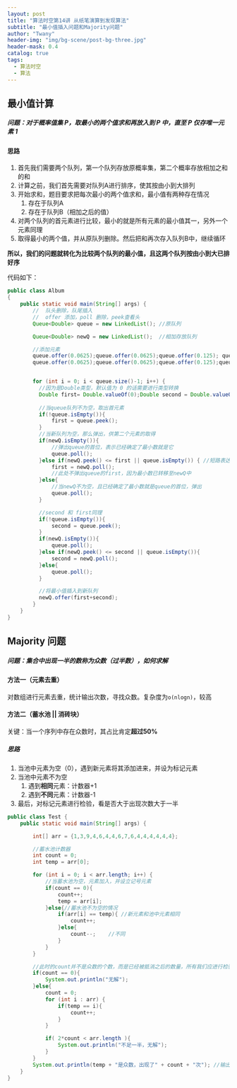 ```yaml
---
layout: post
title: "算法时空第14讲 从纸笔演算到发现算法"
subtitle: "最小值插入问题和Majority问题"
author: "Twany"
header-img: "img/bg-scene/post-bg-three.jpg"
header-mask: 0.4
catalog: true
tags:
  - 算法时空
  - 算法
---
```


## 最小值计算
##### 问题：对于概率值集 P，取最小的两个值求和再放入到 P 中，直至 P 仅存唯一元素 1

#### 思路
1. 首先我们需要两个队列，第一个队列存放原概率集，第二个概率存放相加之和的和
2. 计算之前，我们首先需要对队列A进行排序，使其按由小到大排列 
3. 开始求和，题目要求把每次最小的两个值求和，最小值有两种存在情况
   1. 存在于队列A
   2. 存在于队列B（相加之后的值）
4. 对两个队列的首元素进行比较，最小的就是所有元素的最小值其一，另外一个元素同理
5. 取得最小的两个值，并从原队列删除。然后把和再次存入队列B中，继续循环

**所以，我们的问题就转化为比较两个队列的最小值，且这两个队列按由小到大已排好序**

代码如下：
```java
public class Album
{
    public static void main(String[] args) {
        //  队头删除，队尾插入
        //  offer 添加，poll 删除，peek查看头
        Queue<Double> queue = new LinkedList(); //原队列

        Queue<Double> newQ = new LinkedList();  //相加存放队列

        //添加元素
        queue.offer(0.0625);queue.offer(0.0625);queue.offer(0.125); queue.offer(0.125);
        queue.offer(0.0625);queue.offer(0.0625);queue.offer(0.125);queue.offer(0.125);


        for (int i = 0; i < queue.size()-1; i++) {
          //因为是Double类型，默认值为 0 的话需要进行类型转换
          Double first= Double.valueOf(0);Double second = Double.valueOf(0);
          
          //当queue队列不为空，取出首元素
          if(!queue.isEmpty()){
              first = queue.peek();
          }
          //当新队列为空，那么弹出，供第二个元素的取得
          if(newQ.isEmpty()){
              //弹出queue的首位，表示已经确定了最小数就是它
              queue.poll();
          }else if(newQ.peek() <= first || queue.isEmpty()) { //短路表达式，防止原队列为空，first无法赋值
              first = newQ.poll();
              //此处不弹出queue的first，因为最小数已转移至newQ中
          }else{
              //当newQ不为空，且已经确定了最小数就是queue的首位，弹出
              queue.poll();
          }

          //second 和 first同理
          if(!queue.isEmpty()){
              second = queue.peek();
          }
          if(newQ.isEmpty()){
              queue.poll();
          }else if(newQ.peek() <= second || queue.isEmpty()){
              second = newQ.poll();
          }else{
              queue.poll();
          }

          //将最小值插入到新队列
          newQ.offer(first+second);
        }
    }
}
```

## Majority 问题
##### 问题：集合中出现一半的数称为**众数（过半数）**，如何求解

#### 方法一（元素去重）
对数组进行元素去重，统计输出次数，寻找众数。复杂度为`o(nlogn)`，较高

#### 方法二（蓄水池 || 消砖块）
关键：当一个序列中存在众数时，其占比肯定**超过50%**

##### 思路
1. 当池中元素为空（0），遇到新元素将其添加进来，并设为标记元素
2. 当池中元素不为空
   1. 遇到**相同**元素：计数器+1
   2. 遇到**不同**元素：计数器-1
3. 最后，对标记元素进行检验，看是否大于出现次数大于一半

```java
public class Test {
    public static void main(String[] args) {

        int[] arr = {1,3,9,4,6,4,4,6,7,6,4,4,4,4,4,4};

        //蓄水池计数器
        int count = 0;
        int temp = arr[0];

        for (int i = 0; i < arr.length; i++) {
            //当蓄水池为空，元素加入，并设立记号元素
            if(count == 0){
                count++;
                temp = arr[i];
            }else{//蓄水池不为空的情况
                if(arr[i] == temp){ //新元素和池中元素相同
                    count++;
                }else{
                    count--;    //不同
                }
            }
        }

        //此时的count并不是众数的个数，而是已经被抵消之后的数量，所有我们应进行检验
        if(count == 0){
            System.out.println("无解");
        }else{
            count = 0;
            for (int i : arr) {
                if(temp == i){
                    count++;
                }
            }

            if( 2*count < arr.length ){
                System.out.println("不足一半，无解");
            }
        }
        System.out.println(temp + "是众数，出现了" + count + "次"); //输出 “4是众数，出现了9此”
    }
}
```


